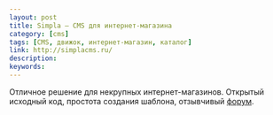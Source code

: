 ```yaml
---
layout: post
title: Simpla — CMS для интернет-магазина
category: [cms]
tags: [CMS, движок, интернет-магазин, каталог]
link: http://simplacms.ru/
description:
keywords:
---
```


<p>Отличное решение для некрупных интернет-магазинов. Открытый исходный код, простота создания шаблона, отзывчивый <a href="http://forum.simplacms.ru/">форум</a>.</p>

